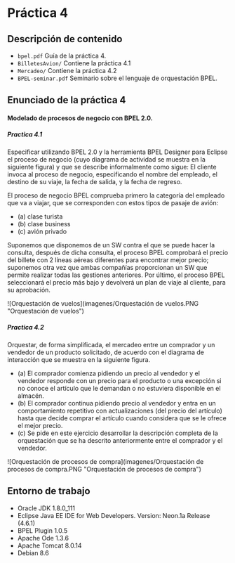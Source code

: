 # Práctica 4
## Descripción de contenido
- `bpel.pdf` Guía de la práctica 4.
- `BilletesAvion/` Contiene la práctica 4.1
- `Mercadeo/` Contiene la práctica 4.2
- `BPEL-seminar.pdf` Seminario sobre el lenguaje de orquestación BPEL.

## Enunciado de la práctica 4
#### Modelado de procesos de negocio con BPEL 2.0.

##### Practica 4.1
Especificar utilizando BPEL 2.0 y la herramienta BPEL Designer para Eclipse el proceso de negocio (cuyo diagrama de actividad se muestra en la siguiente figura) y que se describe informalmente como sigue: El cliente invoca al proceso de negocio, especificando el nombre del empleado, el destino de su viaje, la fecha de salida, y la fecha de regreso.

El proceso de negocio BPEL comprueba primero la categoría del empleado que va a viajar, que se corresponden con estos tipos de pasaje de avión:
- (a) clase turista
- (b) clase business
- (c) avión privado

Suponemos que disponemos de un SW contra el que se puede hacer la consulta, después de dicha consulta, el proceso BPEL comprobará el precio del billete con 2 líneas aéreas diferentes para encontrar mejor precio; suponemos otra vez que ambas compañías proporcionan un SW que permite realizar todas las gestiones anteriores. Por último, el proceso BPEL seleccionará el precio más bajo y devolverá un plan de viaje al cliente, para su aprobación.

![Orquestación de vuelos](imagenes/Orquestación de vuelos.PNG "Orquestación de vuelos")

##### Practica 4.2

Orquestar, de forma simplificada, el mercadeo entre un comprador y un vendedor de un producto solicitado, de acuerdo con el diagrama de interacción que se muestra en la siguiente figura.

- (a) El comprador comienza pidiendo un precio al vendedor y el vendedor responde con un precio para el producto o una excepción si no conoce el artículo que le demandan o no estuviera disponible en el almacén.
- (b) El comprador continua pidiendo precio al vendedor y entra en un comportamiento repetitivo con actualizaciones (del precio del artículo) hasta que decide comprar el artículo cuando considera que se le ofrece el mejor precio.
- (c) Se pide en este ejercicio desarrollar la descripción completa de la orquestación que se ha descrito anteriormente entre el comprador y el vendedor.

![Orquestación de procesos de compra](imagenes/Orquestación de procesos de compra.PNG "Orquestación de procesos de compra")

## Entorno de trabajo
- Oracle JDK 1.8.0_111
- Eclipse Java EE IDE for Web Developers. Version: Neon.1a Release (4.6.1)
- BPEL Plugin 1.0.5
- Apache Ode 1.3.6
- Apache Tomcat 8.0.14
- Debian 8.6
